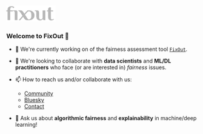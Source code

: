 ## <a href="https://fixout.fr"><img alt="fixout_logo" src="fixout_grey.png" width="130"></a>


### Welcome to FixOut 👋

- 🔭 We're currently working on of the fairness assessment tool [`FixOut`](https://github.com/fixouttech/fixout). 
- 👯 We're looking to collaborate with **data scientists** and **ML/DL practitioners** who face (or are interested in) *fairness* issues.
- 📫 How to reach us and/or collaborate with us: 
  * <a href="https://groups.google.com/g/fixout" target="_blank" rel="noopener noreferrer">Community</a>
  * <a href="https://bsky.app/profile/fixout.fr" target="_blank" rel="noopener noreferrer">Bluesky</a>
  * <a href="https://fixout.fr/contact/" target="_blank" rel="noopener noreferrer">Contact</a>

- 💬 Ask us about **algorithmic fairness** and **explainability** in machine/deep learning!
<!-- * ⚡ Fun fact: ... -->

<!--
## GitHub stats

[![FixOut's GitHub stats](https://github-readme-stats.vercel.app/api?username=fixouttech)](https://github.com/anuraghazra/github-readme-stats)
-->
